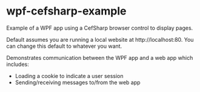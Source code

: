 # wpf-cefsharp-example
Example of a WPF app using a CefSharp browser control to display pages.

Default assumes you are running a local website at http://localhost:80. You can change this default to whatever you want.

Demonstrates communication between the WPF app and a web app which includes:

- Loading a cookie to indicate a user session
- Sending/receiving messages to/from the web app